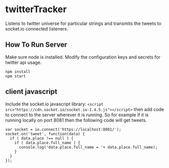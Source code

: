 # twitterTracker
Listens to twitter universe for particular strings and transmits the tweets to socket.io connected listeners.

## How To Run Server
Make sure node is installed. Modify the configuration keys and secrets for twitter api usage.
```
npm install
npm start
```

## client javascript
Include the socket.io javascript library:
`<script src="https://cdn.socket.io/socket.io-1.4.5.js"></script>`
then add code to connect to the server wherever it is running. 
So for example if it is running locally on port 8081 then the following code will 
get tweets.
```
var socket = io.connect('https://localhost:8081/');
socket.on('tweet', function(data) {
  if ( data.place !== null ) {
    if ( data.place.full_name ) {
      console.log('data.place.full_name = '+ data.place.full_name);
    }
  }
});
```
